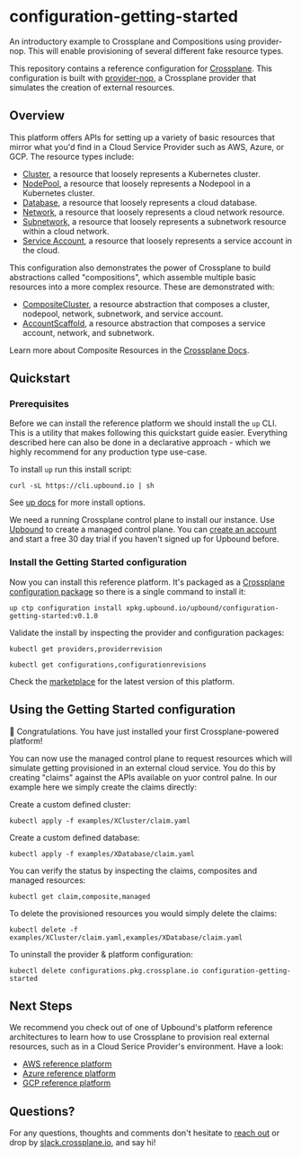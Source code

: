 # configuration-getting-started
An introductory example to Crossplane and Compositions using provider-nop. This will enable provisioning of several different fake resource types.

This repository contains a reference configuration for [Crossplane](https://crossplane.io). This configuration is built with [provider-nop](https://marketplace.upbound.io/providers/crossplane-contrib/provider-nop), a Crossplane provider that simulates the creation of external resources.


## Overview

This platform offers APIs for setting up a variety of basic resources that mirror what you'd find in a Cloud Service Provider such as AWS, Azure, or GCP. The resource types include:

* [Cluster](apis/primitives/XCluster/), a resource that loosely represents a Kubernetes cluster.
* [NodePool](apis/primitives/XNodePool/), a resource that loosely represents a Nodepool in a Kubernetes cluster.
* [Database](apis/primitives/XDatabase/), a resource that loosely represents a cloud database.
* [Network](apis/primitives/XNetwork/), a resource that loosely represents a cloud network resource.
* [Subnetwork](apis/primitives/XSubnetwork/), a resource that loosely represents a subnetwork resource within a cloud network.
* [Service Account](apis/primitives/XServiceAccount/), a resource that loosely represents a service account in the cloud.

This configuration also demonstrates the power of Crossplane to build abstractions called "compositions", which assemble multiple basic resources into a more complex resource. These are demonstrated with:

* [CompositeCluster](apis/composition-basics/XCompositeCluster/), a resource abstraction that composes a cluster, nodepool, network, subnetwork, and service account.
* [AccountScaffold](apis/composition-basics/XAccountScaffold/), a resource abstraction that composes a service account, network, and subnetwork.

Learn more about Composite Resources in the [Crossplane
Docs](https://docs.crossplane.io/latest/concepts/compositions/).

## Quickstart

### Prerequisites

Before we can install the reference platform we should install the `up` CLI.
This is a utility that makes following this quickstart guide easier. Everything
described here can also be done in a declarative approach - which we highly
recommend for any production type use-case.
<!-- TODO enhance this guide: Getting ready for Gitops -->

To install `up` run this install script:
```console
curl -sL https://cli.upbound.io | sh
```
See [up docs](https://docs.upbound.io/cli/) for more install options.

We need a running Crossplane control plane to install our instance. Use [Upbound](https://console.upbound.io) to create a managed control plane. You can [create an account](https://accounts.upbound.io/register) and start a free 30 day trial if you haven't signed up for Upbound before.

### Install the Getting Started configuration

Now you can install this reference platform. It's packaged as a [Crossplane
configuration package](https://docs.crossplane.io/latest/concepts/packages/)
so there is a single command to install it:

```console
up ctp configuration install xpkg.upbound.io/upbound/configuration-getting-started:v0.1.0
```

Validate the install by inspecting the provider and configuration packages:
```console
kubectl get providers,providerrevision

kubectl get configurations,configurationrevisions
```

Check the
[marketplace](https://marketplace.upbound.io/configurations/upbound/configuration-getting-started/)
for the latest version of this platform.

## Using the Getting Started configuration

🎉 Congratulations. You have just installed your first Crossplane-powered platform!

You can now use the managed control plane to request resources which will simulate getting provisioned in an external cloud service. You do this by creating "claims" against the APIs available on yuor control palne. In our example here we simply create the claims directly:

Create a custom defined cluster:
```console
kubectl apply -f examples/XCluster/claim.yaml
```

Create a custom defined database:
```console
kubectl apply -f examples/XDatabase/claim.yaml
```

You can verify the status by inspecting the claims, composites and managed
resources:

```console
kubectl get claim,composite,managed
```

To delete the provisioned resources you would simply delete the claims:

```console
kubectl delete -f examples/XCluster/claim.yaml,examples/XDatabase/claim.yaml
```

To uninstall the provider & platform configuration:

```console
kubectl delete configurations.pkg.crossplane.io configuration-getting-started
```

## Next Steps

We recommend you check out of one of Upbound's platform reference architectures to learn how to use Crossplane to provision real external resources, such as in a Cloud Serice Provider's environment. Have a look:

* [AWS reference platform](https://github.com/upbound/platform-ref-aws/)
* [Azure reference platform](https://github.com/upbound/platform-ref-azure/)
* [GCP reference platform](https://github.com/upbound/platform-ref-gcp/)

## Questions?

For any questions, thoughts and comments don't hesitate to [reach
out](https://www.upbound.io/contact) or drop by
[slack.crossplane.io](https://slack.crossplane.io), and say hi!
